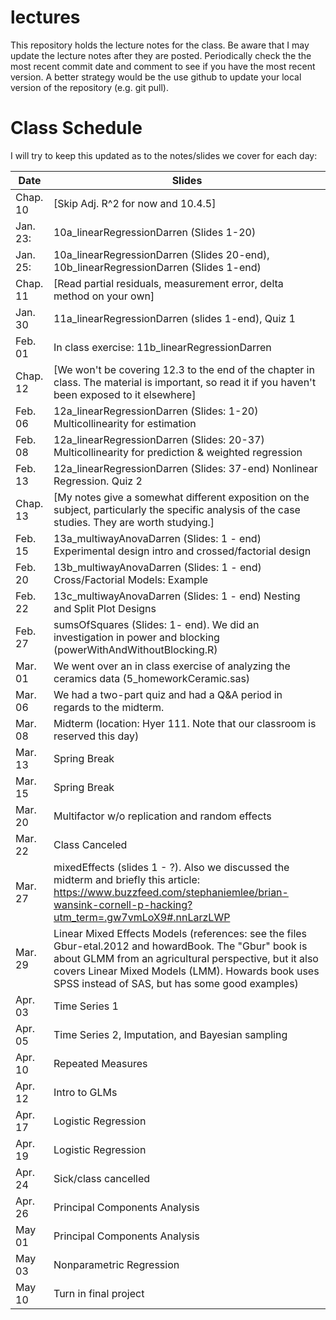 # lectures

This repository holds the lecture notes for the class. Be aware that I may update the lecture notes after they are posted. Periodically check the the most recent commit date and comment to see if you have the most recent version. A better strategy would be the use github to update your local version of the repository (e.g. git pull).

# Class Schedule
I will try to keep this updated as to the notes/slides we cover
for each day:

Date     | Slides
---------|--------
Chap. 10 | [Skip Adj. R^2 for now and 10.4.5]
Jan. 23: | 10a_linearRegressionDarren (Slides 1-20)
Jan. 25: | 10a_linearRegressionDarren (Slides 20-end), 10b_linearRegressionDarren (Slides 1-end) 
Chap. 11 | [Read partial residuals, measurement error, delta method  on your own]
Jan. 30  | 11a_linearRegressionDarren (slides 1-end), Quiz 1 
Feb. 01  | In class exercise: 11b_linearRegressionDarren
Chap. 12 | [We won't be covering 12.3 to the end of the chapter in class.  The material is important, so read it if you haven't been exposed to it elsewhere]
Feb. 06  | 12a_linearRegressionDarren (Slides: 1-20) Multicollinearity for estimation
Feb. 08  | 12a_linearRegressionDarren (Slides: 20-37) Multicollinearity for prediction  & weighted regression
Feb. 13  | 12a_linearRegressionDarren (Slides: 37-end) Nonlinear Regression.  Quiz 2
Chap. 13 | [My notes give a somewhat different exposition on the subject, particularly the specific analysis of the case studies.  They are worth studying.]
Feb. 15  | 13a_multiwayAnovaDarren (Slides: 1 - end) Experimental design intro and crossed/factorial design
Feb. 20  | 13b_multiwayAnovaDarren (Slides: 1 - end) Cross/Factorial Models: Example
Feb. 22  | 13c_multiwayAnovaDarren (Slides: 1 - end) Nesting and Split Plot Designs
Feb. 27  | sumsOfSquares (Slides: 1- end).  We did an investigation in power and blocking (powerWithAndWithoutBlocking.R)
Mar. 01  | We went over an in class exercise of analyzing the ceramics data (5_homeworkCeramic.sas)
Mar. 06  | We had a two-part quiz and had a Q&A period in regards to the midterm.
Mar. 08  | Midterm (location: Hyer 111.  Note that our classroom is reserved this day)
Mar. 13  | Spring Break
Mar. 15  | Spring Break
Mar. 20  | Multifactor w/o replication and random effects
Mar. 22  | Class Canceled
Mar. 27  | mixedEffects (slides 1 - ?).  Also we discussed the midterm and briefly this article: https://www.buzzfeed.com/stephaniemlee/brian-wansink-cornell-p-hacking?utm_term=.gw7vmLoX9#.nnLarzLWP
Mar. 29  | Linear Mixed Effects Models (references: see the files Gbur-etal.2012 and howardBook.  The "Gbur" book is about GLMM from an agricultural perspective, but it also covers Linear Mixed Models (LMM).  Howards book uses SPSS instead of SAS, but has some good examples)
Apr. 03  | Time Series 1
Apr. 05  | Time Series 2, Imputation, and Bayesian sampling
Apr. 10  | Repeated Measures
Apr. 12  | Intro to GLMs
Apr. 17  | Logistic Regression
Apr. 19  | Logistic Regression
Apr. 24  | Sick/class cancelled
Apr. 26  | Principal Components Analysis
May  01  | Principal Components Analysis
May  03  | Nonparametric Regression
May  10  | Turn in final project